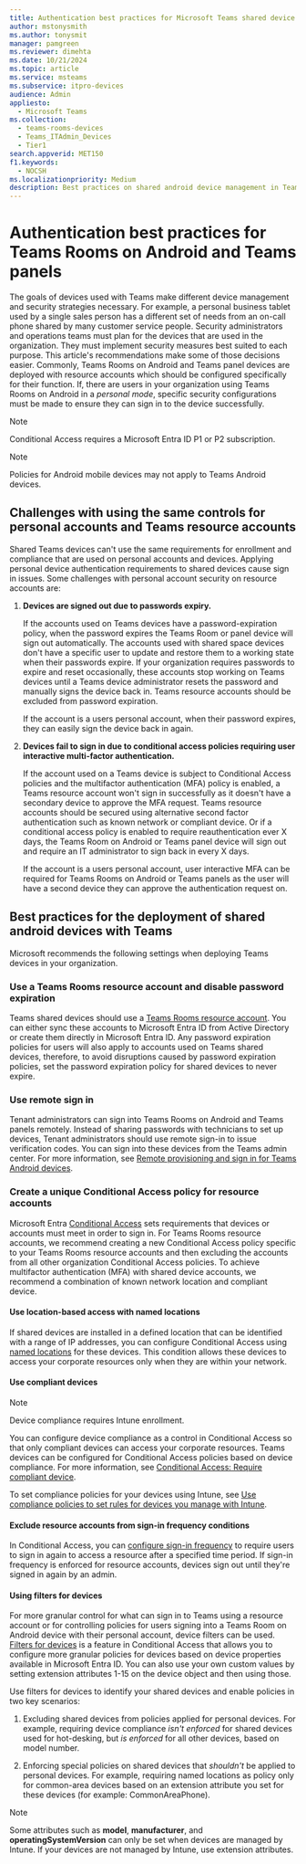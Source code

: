 ```yaml
---
title: Authentication best practices for Microsoft Teams shared device management of Android devices.
author: mstonysmith
ms.author: tonysmit
manager: pamgreen
ms.reviewer: dimehta
ms.date: 10/21/2024
ms.topic: article
ms.service: msteams
ms.subservice: itpro-devices
audience: Admin
appliesto: 
  - Microsoft Teams
ms.collection: 
  - teams-rooms-devices
  - Teams_ITAdmin_Devices
  - Tier1
search.appverid: MET150
f1.keywords: 
  - NOCSH
ms.localizationpriority: Medium
description: Best practices on shared android device management in Teams. This features Conditional Access, password policy, multifactor authentication advice and more.
---
```


# Authentication best practices for Teams Rooms on Android and Teams panels

The goals of devices used with Teams make different device management and security strategies necessary. For example, a personal business tablet used by a single sales person has a different set of needs from an on-call phone shared by many customer service people. Security administrators and operations teams must plan for the devices that are used in the organization. They must implement security measures best suited to each purpose. This article's recommendations make some of those decisions easier. Commonly, Teams Rooms on Android and Teams panel devices are deployed with resource accounts which should be configured specifically for their function. If, there are users in your organization using Teams Rooms on Android in a *personal mode*, specific security configurations must be made to ensure they can sign in to the device successfully.

>[!NOTE]
>Conditional Access requires a Microsoft Entra ID P1 or P2 subscription.

>[!NOTE]
>Policies for Android mobile devices may not apply to Teams Android devices.

## Challenges with using the same controls for personal accounts and Teams resource accounts

Shared Teams devices can't use the same requirements for enrollment and compliance that are used on personal accounts and devices. Applying personal device authentication requirements to shared devices cause sign in issues. Some challenges with personal account security on resource accounts are:

1.  **Devices are signed out due to passwords expiry.**

    If the accounts used on Teams devices have a password-expiration policy, when the password expires the Teams Room or panel device will sign out automatically. The accounts used with shared space devices don't have a specific user to update and restore them to a working state when their passwords expire. If your organization requires passwords to expire and reset occasionally, these accounts stop working on Teams devices until a Teams device administrator resets the password and manually signs the device back in. Teams resource accounts should be excluded from password expiration.

    If the account is a users personal account, when their password expires, they can easily sign the device back in again.

2.  **Devices fail to sign in due to conditional access policies requiring user interactive multi-factor authentication.**

    If the account used on a Teams device is subject to Conditional Access policies and the multifactor authentication (MFA) policy is enabled, a Teams resource account won't sign in successfully as it doesn't have a secondary device to approve the MFA request. Teams resource accounts should be secured using alternative second factor authentication such as known network or compliant device. Or if a conditional access policy is enabled to require reauthentication ever X days, the Teams Room on Android or Teams panel device will sign out and require an IT administrator to sign back in every X days.

    If the account is a users personal account, user interactive MFA can be required for Teams Rooms on Android or Teams panels as the user will have a second device they can approve the authentication request on.


## Best practices for the deployment of shared android devices with Teams

Microsoft recommends the following settings when deploying Teams devices in your organization.

### Use a Teams Rooms resource account and disable password expiration

Teams shared devices should use a [Teams Rooms resource account](../rooms/create-resource-account.md). You can either sync these accounts to Microsoft Entra ID from Active Directory or create them directly in Microsoft Entra ID. Any password expiration policies for users will also apply to accounts used on Teams shared devices, therefore, to avoid disruptions caused by password expiration policies, set the password expiration policy for shared devices to never expire.

### Use remote sign in

Tenant administrators can sign into Teams Rooms on Android and Teams panels remotely. Instead of sharing passwords with technicians to set up devices, Tenant administrators should use remote sign-in to issue verification codes. You can sign into these devices from the Teams admin center. For more information, see [Remote provisioning and sign in for Teams Android devices](/MicrosoftTeams/devices/remote-provision-remote-login). 

### Create a unique Conditional Access policy for resource accounts

Microsoft Entra [Conditional Access](/azure/active-directory/conditional-access/overview) sets requirements that devices or accounts must meet in order to sign in. For Teams Rooms resource accounts, we recommend creating a new Conditional Access policy specific to your Teams Rooms resource accounts and then excluding the accounts from all other organization Conditional Access policies. To achieve multifactor authentication (MFA) with shared device accounts, we recommend a combination of known network location and compliant device.

#### Use location-based access with named locations

If shared devices are installed in a defined location that can be identified with a range of IP addresses, you can configure Conditional Access using [named locations](/azure/active-directory/conditional-access/location-condition) for these devices. This condition allows these devices to access your corporate resources only when they are within your network.

#### Use compliant devices

>[!NOTE]
>Device compliance requires Intune enrollment.

You can configure device compliance as a control in Conditional Access so that only compliant devices can access your corporate resources. Teams devices can be configured for Conditional Access policies based on device compliance. For more information, see [Conditional Access: Require compliant device](/azure/active-directory/conditional-access/howto-conditional-access-policy-compliant-device).

To set compliance policies for your devices using Intune, see [Use compliance policies to set rules for devices you manage with Intune](/mem/intune/protect/device-compliance-get-started).

#### Exclude resource accounts from sign-in frequency conditions

In Conditional Access, you can [configure sign-in frequency](/azure/active-directory/conditional-access/howto-conditional-access-session-lifetime#user-sign-in-frequency) to require users to sign in again to access a resource after a specified time period. If sign-in frequency is enforced for resource accounts, devices sign out until they're signed in again by an admin.

#### Using filters for devices

For more granular control for what can sign in to Teams using a resource account or for controlling policies for users signing into a Teams Room on Android device with their personal account, device filters can be used. [Filters for devices](/azure/active-directory/conditional-access/concept-condition-filters-for-devices) is a feature in Conditional Access that allows you to configure more granular policies for devices based on device properties available in Microsoft Entra ID. You can also use your own custom values by setting extension attributes 1-15 on the device object and then using those.

Use filters for devices to identify your shared devices and enable policies in two key scenarios:

1.  Excluding shared devices from policies applied for personal devices. For example, requiring device compliance *isn't enforced* for shared devices used for hot-desking, but *is enforced* for all other devices, based on model number.

2.  Enforcing special policies on shared devices that *shouldn't* be applied to personal devices. For example, requiring named locations as policy only for common-area devices based on an extension attribute you set for these devices (for example: CommonAreaPhone).

>[!NOTE] 
> Some attributes such as **model**, **manufacturer**, and **operatingSystemVersion** can only be set when devices are managed by Intune. If your devices are not managed by Intune, use extension attributes.

